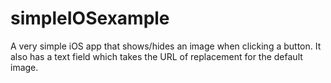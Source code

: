 # simpleIOSexample
A very simple iOS app that shows/hides an image when clicking a button.
It also has a text field which takes the URL of replacement for the default image.
